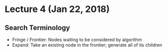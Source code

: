 # Lecture 4 (Jan 22, 2018)
## Search Terminology 
* Fringe / Frontier: Nodes waiting to be considered by algorithm
* Expand: Take an existing node in the frontier; generate all of its children
